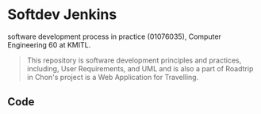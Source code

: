 # Softdev Jenkins

software development process in practice (01076035), Computer Engineering 60 at KMITL.

> This repository is software development principles and practices, including, User Requirements, and UML and is also a part of Roadtrip in Chon's project is a Web Application for Travelling.

## Code 
>
>